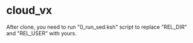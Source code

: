 # cloud_vx

After clone, you need to run "0_run_sed.ksh" script to replace "REL_DIR" and "REL_USER" with yours.
